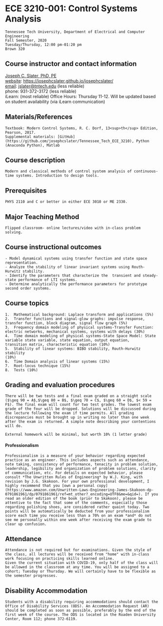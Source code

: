 
#   ECE 3210-001: Control Systems Analysis
    Tennessee Tech University, Department of Electrical and Computer Engineering  
    Fall Semester, 2020  
    Tuesday/Thursday, 12:00 pm-01:20 pm  
    Brown 320  

##  Course instructor and contact information

[Joseph C. Slater, PhD, PE](https://josephcslater.github.io/josephcslater/)  
[website](https://josephcslater.github.io/josephcslater/): https://josephcslater.github.io/josephcslater/  
[email](mailto:jslater@tntech.edu): jslater@tntech.edu (less reliable)  
phone: 931-372-3172 (less reliable)  
iLearn: (most reliable)
Office Hours: Thursday 11-12. Will be updated based on student availability (via iLearn communication)

##  Materials/References
    Textbook: Modern Control Systems, R. C. Dorf, 13<sup>th</sup> Edition, Pearson, 2017.  
    Supplemental materials: [GitHub](https://github.com/josephcslater/Tennessee_Tech_ECE_3210), Python (Anaconda Python), Matlab

##  Course description
    Modern and classical methods of control system analysis of continuous-time systems. Introduction to design tools.

##  Prerequisites
    PHYS 2110 and C or better in either ECE 3010 or ME 2330.

##  Major Teaching Method
    Flipped classroom- online lectures/video with in-class problem solving.

##  Course instructional outcomes
    - Model dynamical systems using transfer function and state space representation.
    - Analyze the stability of linear invariant systems using Routh-Hurwitz stability.
    - Identify the parameters that characterize the  transient and steady-state performance of LTI systems.
    - Determine analytically the performance parameters for prototype second order systems.

##  Course topics

    1.  Mathematical background: Laplace transform and applications (5%)
    2.  Transfer functions and signal-glow graphs: impulse response,
    transfer function, block diagram, signal flow graph (5%)
    3.  Frequency domain modeling of physical systems-Transfer Function:
    electric networks, mechanical systems, systems with delays (30%)
    4.  Time domain modeling of physical systems-State Space Model: State
    variable state variable, state equation, output equation,
    transition matrix, characteristic equation (10%)
    5.  Stability of linear systems: BIBO stability, Routh-Hurwitz stability
    (10%)
    6.  Time Domain analysis of linear systems (15%)
    7.  Root-locus technique (15%)
    8.  Tests (10%)

## Grading and evaluation procedures
    There will be two tests and a final exam graded on a straight scale ($\geq 90 = A$,$\geq 80 = B$, $\geq 70 = C$, $\geq 60 = D$, $< 59 = F$). The final exam will count for two test grades. The lowest exam grade of the four will be dropped. Solutions will be discussed during the lecture following the exam if time permits. All grading discrepancies must be brought up in writing no later than one week after the exam is returned. A simple note describing your contentions will do.

    External homework will be minimal, but worth 10% (1 letter grade)

#### Professionalism
    Professionalism is a measure of your behavior regarding expected practice as an engineer. This includes aspects such as attendance, note taking, consistency of performance, tenacity in problem solution, leadership, legibility and organization of problem solutions, clarity of communication, etc. For details on expected behavior, please consult *The Unwritten Rules of Engineering* by W.J. King, with revision by J.G. Skakoon. For your own professional development, I highly recommend that you [own a personal copy](https://www.amazon.com/Unwritten-Laws-Engineering-James-Skakoon-dp-0791861961/dp/0791861961/ref=mt_other?_encoding=UTF8&me=&qid=). If you read an older edition of the book (prior to Skakoon), please be attentive to the fact that some of the comments, especially those regarding polishing shoes, are considered rather quaint today. Two points will be automatically be deducted from your professionalism score each time you receive less than a 70% on an exam *and* do not see me personally within one week after receiving the exam grade to clear up confusion.

##  Attendance
    Attendance is not required but for examinations. Given the style of the class, all lectures will be received from "home" with in-class work focusing on practicing skills learned online.
    Given the current situation with COVID-19, only half of the class will be allowed in the classroom at any time. You will be assigned to a cohort; Tuesday or Thursday. We will certainly have to be flexible as the semester progresses.

##  Disability Accommodation
    Students with a disability requiring accommodations should contact the Office of Disability Services (ODS). An Accommodation Request (AR) should be completed as soon as possible, preferably by the end of the first week of the course. The ODS is located in the Roaden University Center, Room 112; phone 372-6119.
